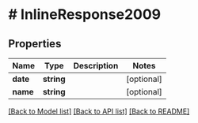 # # InlineResponse2009

## Properties

Name | Type | Description | Notes
------------ | ------------- | ------------- | -------------
**date** | **string** |  | [optional]
**name** | **string** |  | [optional]

[[Back to Model list]](../../README.md#models) [[Back to API list]](../../README.md#endpoints) [[Back to README]](../../README.md)
